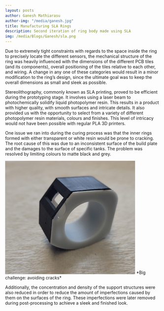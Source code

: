 ```yaml
---
layout: posts
author: Ganesh Mathiarasu
author-img: "/media/ganesh.jpg"
title: Manufacturing SLA Rings
description: Second iteration of ring body made using SLA
img: /media/Blogs/Ganesh/sla.png
---
```


Due to extremely tight constraints with regards to the space inside the ring to precisely locate the different sensors, the mechanical structure of the ring was heavily influenced with the dimensions of the different PCB tiles (and its components), overall positioning of the tiles relative to each other, and wiring. A change in any one of these categories would result in a minor modification to the ring’s design, since the ultimate goal was to keep the overall dimensions as small and sleek as possible.

Stereolithography, commonly known as SLA printing, proved to be efficient during the prototyping stage. It involves using a laser beam to photochemically solidify liquid photopolymer resin. This results in a product with higher quality, with smooth surfaces and intricate details. It also provided us with the opportunity to select from a variety of different photopolymer resin materials, colours and finishes. This level of intricacy would not have been possible with regular PLA 3D printers.

One issue we ran into during the curing process was that the inner rings formed with either transparent or white resin would be prone to cracking. The root cause of this was due to an inconsistent surface of the build plate and the damages to the surface of specific tanks. The problem was resolved by limiting colours to matte black and grey. 

<img src="/media/Blogs/Ganesh/sla.png">
*Big challenge: avoiding cracks*

Additionally, the concentration and density of the support structures were also reduced in order to reduce the amount of imperfections caused by them on the surfaces of the ring. These imperfections were later removed during post-processing to achieve a sleek and finished look.